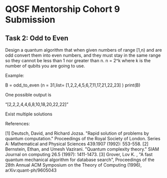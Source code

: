 # QOSF Mentorship Cohort 9 Submission
## Task 2: Odd to Even

Design a quantum algorithm that when given numbers of range [1,n) and are odd convert them into even numbers, and they must stay in the same range so they cannot be less than 1 nor greater than n. n = 2^k where k is the number of qubits you are going to use.

Example:


B = odd_to_even (n = 31,list= [1,2,2,4,5,6,7,11,17,21,22,23] )
print(B)

One possible output is
 
“[2,2,2,4,4,6,8,10,18,20,22,22]”

Exist multiple solutions

References:

[1] Deutsch, David, and Richard Jozsa. "Rapid solution of problems by quantum computation." Proceedings of the Royal Society of London. Series A: Mathematical and Physical Sciences 439.1907 (1992): 553-558.
[2] Bernstein, Ethan, and Umesh Vazirani. "Quantum complexity theory." SIAM Journal on computing 26.5 (1997): 1411-1473.
[3] Grover, Lov K. , "A fast quantum mechanical algorithm for database search", Proceedings of the 28th Annual ACM Symposium on the Theory of Computing (1996), arXiv:quant-ph/9605043
